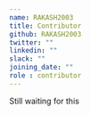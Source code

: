 ```yaml
---
name: RAKASH2003
title: Contributor
github: RAKASH2003
twitter: ""
linkedin: ""
slack: ""
joining_date: ""
role : contributor
---
```


Still waiting for this
